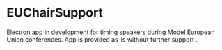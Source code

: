 # EUChairSupport
Electron app in development for timing speakers during Model European Union conferences. App is provided as-is without further support .